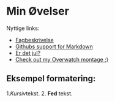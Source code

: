 # Min Øvelser

Nyttige links:

- [Fagbeskrivelse](https://odin.sdu.dk/sitecore/index.php?a=fagbesk&id=111413&lang=da)
- [Githubs support for Markdown](https://docs.github.com/en/get-started/writing-on-github/getting-started-with-writing-and-formatting-on-github/basic-writing-and-formatting-syntax)
- [Er det jul?](https://isitchristmas.com)
- [Check out my Overwatch montage ;)](https://www.youtube.com/watch?v=IEb_1OlMv08)

## Eksempel formatering:

1.*Kursiv*tekst.
2. **Fed** tekst.